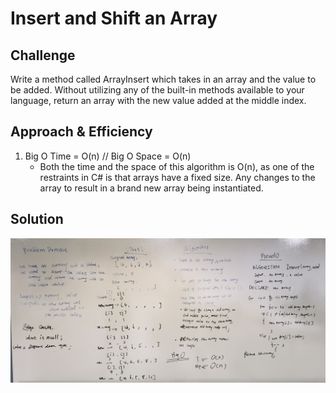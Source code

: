 # Insert and Shift an Array

## Challenge
Write a method called ArrayInsert which takes in an array and the value to be added. Without utilizing any of the built-in methods available to your language, return an array with the new value added at the middle index.

## Approach & Efficiency
1. Big O Time = O(n) // Big O Space = O(n)
	- Both the time and the space of this algorithm is O(n), as one of the restraints in C# is that arrays have a fixed size. Any changes to the array to result in a brand new array being instantiated.

## Solution

![Whiteboard](../../Assets/challenge01-whiteboard.jpg)